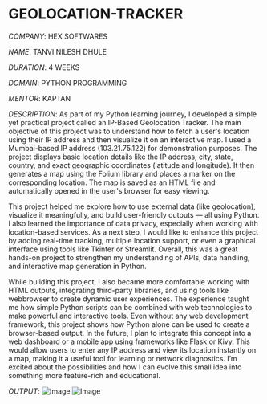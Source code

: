 # GEOLOCATION-TRACKER

*COMPANY*: HEX SOFTWARES

*NAME*: TANVI NILESH DHULE

*DURATION*: 4 WEEKS

*DOMAIN*: PYTHON PROGRAMMING

*MENTOR*: KAPTAN

*DESCRIPTION*: 
 As part of my Python learning journey, I developed a simple yet practical project called an IP-Based Geolocation Tracker. The main objective of this project was to understand how to fetch a user's location using their IP address and then visualize it on an interactive map. I used a Mumbai-based IP address (103.21.75.122) for demonstration purposes. The project displays basic location details like the IP address, city, state, country, and exact geographic coordinates (latitude and longitude). It then generates a map using the Folium library and places a marker on the corresponding location. The map is saved as an HTML file and automatically opened in the user's browser for easy viewing.

This project helped me explore how to use external data (like geolocation), visualize it meaningfully, and build user-friendly outputs — all using Python. I also learned the importance of data privacy, especially when working with location-based services. As a next step, I would like to enhance this project by adding real-time tracking, multiple location support, or even a graphical interface using tools like Tkinter or Streamlit. Overall, this was a great hands-on project to strengthen my understanding of APIs, data handling, and interactive map generation in Python.

While building this project, I also became more comfortable working with HTML outputs, integrating third-party libraries, and using tools like webbrowser to create dynamic user experiences. The experience taught me how simple Python scripts can be combined with web technologies to make powerful and interactive tools. Even without any web development framework, this project shows how Python alone can be used to create a browser-based output.
In the future, I plan to integrate this concept into a web dashboard or a mobile app using frameworks like Flask or Kivy. This would allow users to enter any IP address and view its location instantly on a map, making it a useful tool for learning or network diagnostics. I’m excited about the possibilities and how I can evolve this small idea into something more feature-rich and educational.

*OUTPUT*:
![Image](https://github.com/user-attachments/assets/022111cd-c16b-4c51-8816-46462e23266d)
![Image](https://github.com/user-attachments/assets/d41b6b10-1e0a-4676-a46f-8f7933418f06)
